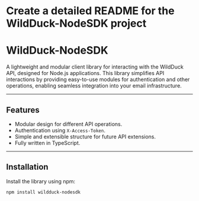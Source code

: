 # Create a detailed README for the WildDuck-NodeSDK project

# WildDuck-NodeSDK

A lightweight and modular client library for interacting with the WildDuck API, designed for Node.js applications. This library simplifies API interactions by providing easy-to-use modules for authentication and other operations, enabling seamless integration into your email infrastructure.

---

## Features

- Modular design for different API operations.
- Authentication using `X-Access-Token`.
- Simple and extensible structure for future API extensions.
- Fully written in TypeScript.

---

## Installation

Install the library using npm:

```bash
npm install wildduck-nodesdk
